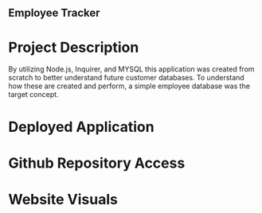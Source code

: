 ## Employee Tracker

# Project Description

By utilizing Node.js, Inquirer, and MYSQL this application was created from scratch to better understand future customer databases. To understand how these are created and perform, a simple employee database was the target concept.

# Deployed Application

# Github Repository Access

# Website Visuals